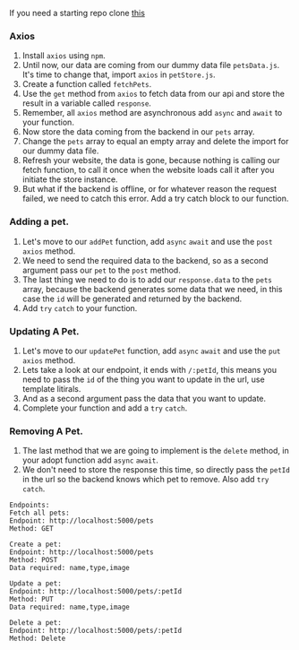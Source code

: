 If you need a starting repo clone [this](https://github.com/JoinCODED/REACT-SP-PETS-AXIOS)

### Axios

1. Install `axios` using `npm`.
2. Until now, our data are coming from our dummy data file `petsData.js`. It's time to change that, import `axios` in `petStore.js`.
3. Create a function called `fetchPets`.
4. Use the `get` method from `axios` to fetch data from our api and store the result in a variable called `response`.
5. Remember, all `axios` method are asynchronous add `async` and `await` to your function.
6. Now store the data coming from the backend in our `pets` array.
7. Change the `pets` array to equal an empty array and delete the import for our dummy data file.
8. Refresh your website, the data is gone, because nothing is calling our fetch function, to call it once when the website loads call it after you initiate the store instance.
9. But what if the backend is offline, or for whatever reason the request failed, we need to catch this error. Add a try catch block to our function.

### Adding a pet.

1. Let's move to our `addPet` function, add `async` `await` and use the `post` `axios` method.
2. We need to send the required data to the backend, so as a second argument pass our `pet` to the `post` method.
3. The last thing we need to do is to add our `response.data` to the `pets` array, because the backend generates some data that we need, in this case the `id` will be generated and returned by the backend.
4. Add `try` `catch` to your function.

### Updating A Pet.

1. Let's move to our `updatePet` function, add `async` `await` and use the `put` `axios` method.
2. Lets take a look at our endpoint, it ends with `/:petId`, this means you need to pass the `id` of the thing you want to update in the url, use template litirals.
3. And as a second argument pass the data that you want to update.
4. Complete your function and add a `try` `catch`.

### Removing A Pet.

1. The last method that we are going to implement is the `delete` method, in your adopt function add `async` `await`.
2. We don't need to store the response this time, so directly pass the `petId` in the url so the backend knows which pet to remove. Also add `try` `catch`.

```
Endpoints:
Fetch all pets:
Endpoint: http://localhost:5000/pets
Method: GET

Create a pet:
Endpoint: http://localhost:5000/pets
Method: POST
Data required: name,type,image

Update a pet:
Endpoint: http://localhost:5000/pets/:petId
Method: PUT
Data required: name,type,image

Delete a pet:
Endpoint: http://localhost:5000/pets/:petId
Method: Delete
```
